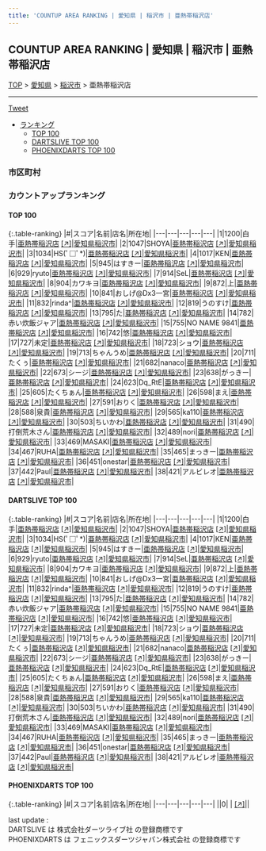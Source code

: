 ```yaml
---
title: 'COUNTUP AREA RANKING | 愛知県 | 稲沢市 | 亜熱帯稲沢店'
---
```

## COUNTUP AREA RANKING | 愛知県 | 稲沢市 | 亜熱帯稲沢店

[TOP](/darts/rank/) > [愛知県](/darts/rank/愛知県/) > [稲沢市](/darts/rank/愛知県/稲沢市/) > 亜熱帯稲沢店

___

<a href="https://twitter.com/share?ref_src=twsrc%5Etfw" data-text="COUNTUP AREA RANKING | 愛知県稲沢市亜熱帯稲沢店" class="twitter-share-button" data-hashtags="DARTSLIVE,PHOENIXDARTS,darts,ダーツ" data-show-count="false">Tweet</a>

* [ランキング](#カウントアップランキング)
    * [TOP 100](#top-100)
    * [DARTSLIVE TOP 100](#dartslive-top-100)
    * [PHOENIXDARTS TOP 100](#phoenixdarts-top-100)

### 市区町村

<ul>

</ul>

### カウントアップランキング

#### TOP 100



{:.table-ranking}
|#|スコア|名前|店名|所在地|
|---|---|---|---|---|
|1|1200|<span class="rank-name-dl">白手</span>|<a href="/darts/rank/shops/a6e62754fd835a375f9f3321c1147265.html">亜熱帯稲沢店</a> <a href="https://search.dartslive.com/jp/shop/a6e62754fd835a375f9f3321c1147265">[↗]</a>|<a href="/darts/rank/愛知県/稲沢市">愛知県稲沢市</a>|
|2|1047|<span class="rank-name-dl">SHOYA</span>|<a href="/darts/rank/shops/a6e62754fd835a375f9f3321c1147265.html">亜熱帯稲沢店</a> <a href="https://search.dartslive.com/jp/shop/a6e62754fd835a375f9f3321c1147265">[↗]</a>|<a href="/darts/rank/愛知県/稲沢市">愛知県稲沢市</a>|
|3|1034|<span class="rank-name-dl">HS(ﾟ□ﾟ*)</span>|<a href="/darts/rank/shops/a6e62754fd835a375f9f3321c1147265.html">亜熱帯稲沢店</a> <a href="https://search.dartslive.com/jp/shop/a6e62754fd835a375f9f3321c1147265">[↗]</a>|<a href="/darts/rank/愛知県/稲沢市">愛知県稲沢市</a>|
|4|1017|<span class="rank-name-dl">KEN</span>|<a href="/darts/rank/shops/a6e62754fd835a375f9f3321c1147265.html">亜熱帯稲沢店</a> <a href="https://search.dartslive.com/jp/shop/a6e62754fd835a375f9f3321c1147265">[↗]</a>|<a href="/darts/rank/愛知県/稲沢市">愛知県稲沢市</a>|
|5|945|<span class="rank-name-dl">はすきー</span>|<a href="/darts/rank/shops/a6e62754fd835a375f9f3321c1147265.html">亜熱帯稲沢店</a> <a href="https://search.dartslive.com/jp/shop/a6e62754fd835a375f9f3321c1147265">[↗]</a>|<a href="/darts/rank/愛知県/稲沢市">愛知県稲沢市</a>|
|6|929|<span class="rank-name-dl">ryuto</span>|<a href="/darts/rank/shops/a6e62754fd835a375f9f3321c1147265.html">亜熱帯稲沢店</a> <a href="https://search.dartslive.com/jp/shop/a6e62754fd835a375f9f3321c1147265">[↗]</a>|<a href="/darts/rank/愛知県/稲沢市">愛知県稲沢市</a>|
|7|914|<span class="rank-name-dl">SeL</span>|<a href="/darts/rank/shops/a6e62754fd835a375f9f3321c1147265.html">亜熱帯稲沢店</a> <a href="https://search.dartslive.com/jp/shop/a6e62754fd835a375f9f3321c1147265">[↗]</a>|<a href="/darts/rank/愛知県/稲沢市">愛知県稲沢市</a>|
|8|904|<span class="rank-name-dl">カワキヨ</span>|<a href="/darts/rank/shops/a6e62754fd835a375f9f3321c1147265.html">亜熱帯稲沢店</a> <a href="https://search.dartslive.com/jp/shop/a6e62754fd835a375f9f3321c1147265">[↗]</a>|<a href="/darts/rank/愛知県/稲沢市">愛知県稲沢市</a>|
|9|872|<span class="rank-name-dl">上</span>|<a href="/darts/rank/shops/a6e62754fd835a375f9f3321c1147265.html">亜熱帯稲沢店</a> <a href="https://search.dartslive.com/jp/shop/a6e62754fd835a375f9f3321c1147265">[↗]</a>|<a href="/darts/rank/愛知県/稲沢市">愛知県稲沢市</a>|
|10|841|<span class="rank-name-dl">おしげ@Dx3一宮</span>|<a href="/darts/rank/shops/a6e62754fd835a375f9f3321c1147265.html">亜熱帯稲沢店</a> <a href="https://search.dartslive.com/jp/shop/a6e62754fd835a375f9f3321c1147265">[↗]</a>|<a href="/darts/rank/愛知県/稲沢市">愛知県稲沢市</a>|
|11|832|<span class="rank-name-dl">rinda^</span>|<a href="/darts/rank/shops/a6e62754fd835a375f9f3321c1147265.html">亜熱帯稲沢店</a> <a href="https://search.dartslive.com/jp/shop/a6e62754fd835a375f9f3321c1147265">[↗]</a>|<a href="/darts/rank/愛知県/稲沢市">愛知県稲沢市</a>|
|12|819|<span class="rank-name-dl">うのすけ</span>|<a href="/darts/rank/shops/a6e62754fd835a375f9f3321c1147265.html">亜熱帯稲沢店</a> <a href="https://search.dartslive.com/jp/shop/a6e62754fd835a375f9f3321c1147265">[↗]</a>|<a href="/darts/rank/愛知県/稲沢市">愛知県稲沢市</a>|
|13|795|<span class="rank-name-dl">た</span>|<a href="/darts/rank/shops/a6e62754fd835a375f9f3321c1147265.html">亜熱帯稲沢店</a> <a href="https://search.dartslive.com/jp/shop/a6e62754fd835a375f9f3321c1147265">[↗]</a>|<a href="/darts/rank/愛知県/稲沢市">愛知県稲沢市</a>|
|14|782|<span class="rank-name-dl">赤い炊飯ジャア</span>|<a href="/darts/rank/shops/a6e62754fd835a375f9f3321c1147265.html">亜熱帯稲沢店</a> <a href="https://search.dartslive.com/jp/shop/a6e62754fd835a375f9f3321c1147265">[↗]</a>|<a href="/darts/rank/愛知県/稲沢市">愛知県稲沢市</a>|
|15|755|<span class="rank-name-dl">NO NAME 9841</span>|<a href="/darts/rank/shops/a6e62754fd835a375f9f3321c1147265.html">亜熱帯稲沢店</a> <a href="https://search.dartslive.com/jp/shop/a6e62754fd835a375f9f3321c1147265">[↗]</a>|<a href="/darts/rank/愛知県/稲沢市">愛知県稲沢市</a>|
|16|742|<span class="rank-name-dl">悠</span>|<a href="/darts/rank/shops/a6e62754fd835a375f9f3321c1147265.html">亜熱帯稲沢店</a> <a href="https://search.dartslive.com/jp/shop/a6e62754fd835a375f9f3321c1147265">[↗]</a>|<a href="/darts/rank/愛知県/稲沢市">愛知県稲沢市</a>|
|17|727|<span class="rank-name-dl">未定</span>|<a href="/darts/rank/shops/a6e62754fd835a375f9f3321c1147265.html">亜熱帯稲沢店</a> <a href="https://search.dartslive.com/jp/shop/a6e62754fd835a375f9f3321c1147265">[↗]</a>|<a href="/darts/rank/愛知県/稲沢市">愛知県稲沢市</a>|
|18|723|<span class="rank-name-dl">ショウ</span>|<a href="/darts/rank/shops/a6e62754fd835a375f9f3321c1147265.html">亜熱帯稲沢店</a> <a href="https://search.dartslive.com/jp/shop/a6e62754fd835a375f9f3321c1147265">[↗]</a>|<a href="/darts/rank/愛知県/稲沢市">愛知県稲沢市</a>|
|19|713|<span class="rank-name-dl">ちゃんうめ</span>|<a href="/darts/rank/shops/a6e62754fd835a375f9f3321c1147265.html">亜熱帯稲沢店</a> <a href="https://search.dartslive.com/jp/shop/a6e62754fd835a375f9f3321c1147265">[↗]</a>|<a href="/darts/rank/愛知県/稲沢市">愛知県稲沢市</a>|
|20|711|<span class="rank-name-dl">たくぅ</span>|<a href="/darts/rank/shops/a6e62754fd835a375f9f3321c1147265.html">亜熱帯稲沢店</a> <a href="https://search.dartslive.com/jp/shop/a6e62754fd835a375f9f3321c1147265">[↗]</a>|<a href="/darts/rank/愛知県/稲沢市">愛知県稲沢市</a>|
|21|682|<span class="rank-name-dl">nanaco</span>|<a href="/darts/rank/shops/a6e62754fd835a375f9f3321c1147265.html">亜熱帯稲沢店</a> <a href="https://search.dartslive.com/jp/shop/a6e62754fd835a375f9f3321c1147265">[↗]</a>|<a href="/darts/rank/愛知県/稲沢市">愛知県稲沢市</a>|
|22|673|<span class="rank-name-dl">シージ</span>|<a href="/darts/rank/shops/a6e62754fd835a375f9f3321c1147265.html">亜熱帯稲沢店</a> <a href="https://search.dartslive.com/jp/shop/a6e62754fd835a375f9f3321c1147265">[↗]</a>|<a href="/darts/rank/愛知県/稲沢市">愛知県稲沢市</a>|
|23|638|<span class="rank-name-dl">がっきー</span>|<a href="/darts/rank/shops/a6e62754fd835a375f9f3321c1147265.html">亜熱帯稲沢店</a> <a href="https://search.dartslive.com/jp/shop/a6e62754fd835a375f9f3321c1147265">[↗]</a>|<a href="/darts/rank/愛知県/稲沢市">愛知県稲沢市</a>|
|24|623|<span class="rank-name-dl">Dq_RtE</span>|<a href="/darts/rank/shops/a6e62754fd835a375f9f3321c1147265.html">亜熱帯稲沢店</a> <a href="https://search.dartslive.com/jp/shop/a6e62754fd835a375f9f3321c1147265">[↗]</a>|<a href="/darts/rank/愛知県/稲沢市">愛知県稲沢市</a>|
|25|605|<span class="rank-name-dl">たくちぁん</span>|<a href="/darts/rank/shops/a6e62754fd835a375f9f3321c1147265.html">亜熱帯稲沢店</a> <a href="https://search.dartslive.com/jp/shop/a6e62754fd835a375f9f3321c1147265">[↗]</a>|<a href="/darts/rank/愛知県/稲沢市">愛知県稲沢市</a>|
|26|598|<span class="rank-name-dl">まえ</span>|<a href="/darts/rank/shops/a6e62754fd835a375f9f3321c1147265.html">亜熱帯稲沢店</a> <a href="https://search.dartslive.com/jp/shop/a6e62754fd835a375f9f3321c1147265">[↗]</a>|<a href="/darts/rank/愛知県/稲沢市">愛知県稲沢市</a>|
|27|591|<span class="rank-name-dl">おりく</span>|<a href="/darts/rank/shops/a6e62754fd835a375f9f3321c1147265.html">亜熱帯稲沢店</a> <a href="https://search.dartslive.com/jp/shop/a6e62754fd835a375f9f3321c1147265">[↗]</a>|<a href="/darts/rank/愛知県/稲沢市">愛知県稲沢市</a>|
|28|588|<span class="rank-name-dl">泉貴</span>|<a href="/darts/rank/shops/a6e62754fd835a375f9f3321c1147265.html">亜熱帯稲沢店</a> <a href="https://search.dartslive.com/jp/shop/a6e62754fd835a375f9f3321c1147265">[↗]</a>|<a href="/darts/rank/愛知県/稲沢市">愛知県稲沢市</a>|
|29|565|<span class="rank-name-dl">ka110</span>|<a href="/darts/rank/shops/a6e62754fd835a375f9f3321c1147265.html">亜熱帯稲沢店</a> <a href="https://search.dartslive.com/jp/shop/a6e62754fd835a375f9f3321c1147265">[↗]</a>|<a href="/darts/rank/愛知県/稲沢市">愛知県稲沢市</a>|
|30|503|<span class="rank-name-dl">ちいかわ</span>|<a href="/darts/rank/shops/a6e62754fd835a375f9f3321c1147265.html">亜熱帯稲沢店</a> <a href="https://search.dartslive.com/jp/shop/a6e62754fd835a375f9f3321c1147265">[↗]</a>|<a href="/darts/rank/愛知県/稲沢市">愛知県稲沢市</a>|
|31|490|<span class="rank-name-dl">打倒荒木さん</span>|<a href="/darts/rank/shops/a6e62754fd835a375f9f3321c1147265.html">亜熱帯稲沢店</a> <a href="https://search.dartslive.com/jp/shop/a6e62754fd835a375f9f3321c1147265">[↗]</a>|<a href="/darts/rank/愛知県/稲沢市">愛知県稲沢市</a>|
|32|489|<span class="rank-name-dl">nori</span>|<a href="/darts/rank/shops/a6e62754fd835a375f9f3321c1147265.html">亜熱帯稲沢店</a> <a href="https://search.dartslive.com/jp/shop/a6e62754fd835a375f9f3321c1147265">[↗]</a>|<a href="/darts/rank/愛知県/稲沢市">愛知県稲沢市</a>|
|33|469|<span class="rank-name-dl">MASAKI</span>|<a href="/darts/rank/shops/a6e62754fd835a375f9f3321c1147265.html">亜熱帯稲沢店</a> <a href="https://search.dartslive.com/jp/shop/a6e62754fd835a375f9f3321c1147265">[↗]</a>|<a href="/darts/rank/愛知県/稲沢市">愛知県稲沢市</a>|
|34|467|<span class="rank-name-dl">RUHA</span>|<a href="/darts/rank/shops/a6e62754fd835a375f9f3321c1147265.html">亜熱帯稲沢店</a> <a href="https://search.dartslive.com/jp/shop/a6e62754fd835a375f9f3321c1147265">[↗]</a>|<a href="/darts/rank/愛知県/稲沢市">愛知県稲沢市</a>|
|35|465|<span class="rank-name-dl">まっきー</span>|<a href="/darts/rank/shops/a6e62754fd835a375f9f3321c1147265.html">亜熱帯稲沢店</a> <a href="https://search.dartslive.com/jp/shop/a6e62754fd835a375f9f3321c1147265">[↗]</a>|<a href="/darts/rank/愛知県/稲沢市">愛知県稲沢市</a>|
|36|451|<span class="rank-name-dl">onestar</span>|<a href="/darts/rank/shops/a6e62754fd835a375f9f3321c1147265.html">亜熱帯稲沢店</a> <a href="https://search.dartslive.com/jp/shop/a6e62754fd835a375f9f3321c1147265">[↗]</a>|<a href="/darts/rank/愛知県/稲沢市">愛知県稲沢市</a>|
|37|442|<span class="rank-name-dl">Paul</span>|<a href="/darts/rank/shops/a6e62754fd835a375f9f3321c1147265.html">亜熱帯稲沢店</a> <a href="https://search.dartslive.com/jp/shop/a6e62754fd835a375f9f3321c1147265">[↗]</a>|<a href="/darts/rank/愛知県/稲沢市">愛知県稲沢市</a>|
|38|421|<span class="rank-name-dl">アルビレオ</span>|<a href="/darts/rank/shops/a6e62754fd835a375f9f3321c1147265.html">亜熱帯稲沢店</a> <a href="https://search.dartslive.com/jp/shop/a6e62754fd835a375f9f3321c1147265">[↗]</a>|<a href="/darts/rank/愛知県/稲沢市">愛知県稲沢市</a>|


#### DARTSLIVE TOP 100



{:.table-ranking}
|#|スコア|名前|店名|所在地|
|---|---|---|---|---|
|1|1200|<span class="rank-name-dl">白手</span>|<a href="/darts/rank/shops/a6e62754fd835a375f9f3321c1147265.html">亜熱帯稲沢店</a> <a href="https://search.dartslive.com/jp/shop/a6e62754fd835a375f9f3321c1147265">[↗]</a>|<a href="/darts/rank/愛知県/稲沢市">愛知県稲沢市</a>|
|2|1047|<span class="rank-name-dl">SHOYA</span>|<a href="/darts/rank/shops/a6e62754fd835a375f9f3321c1147265.html">亜熱帯稲沢店</a> <a href="https://search.dartslive.com/jp/shop/a6e62754fd835a375f9f3321c1147265">[↗]</a>|<a href="/darts/rank/愛知県/稲沢市">愛知県稲沢市</a>|
|3|1034|<span class="rank-name-dl">HS(ﾟ□ﾟ*)</span>|<a href="/darts/rank/shops/a6e62754fd835a375f9f3321c1147265.html">亜熱帯稲沢店</a> <a href="https://search.dartslive.com/jp/shop/a6e62754fd835a375f9f3321c1147265">[↗]</a>|<a href="/darts/rank/愛知県/稲沢市">愛知県稲沢市</a>|
|4|1017|<span class="rank-name-dl">KEN</span>|<a href="/darts/rank/shops/a6e62754fd835a375f9f3321c1147265.html">亜熱帯稲沢店</a> <a href="https://search.dartslive.com/jp/shop/a6e62754fd835a375f9f3321c1147265">[↗]</a>|<a href="/darts/rank/愛知県/稲沢市">愛知県稲沢市</a>|
|5|945|<span class="rank-name-dl">はすきー</span>|<a href="/darts/rank/shops/a6e62754fd835a375f9f3321c1147265.html">亜熱帯稲沢店</a> <a href="https://search.dartslive.com/jp/shop/a6e62754fd835a375f9f3321c1147265">[↗]</a>|<a href="/darts/rank/愛知県/稲沢市">愛知県稲沢市</a>|
|6|929|<span class="rank-name-dl">ryuto</span>|<a href="/darts/rank/shops/a6e62754fd835a375f9f3321c1147265.html">亜熱帯稲沢店</a> <a href="https://search.dartslive.com/jp/shop/a6e62754fd835a375f9f3321c1147265">[↗]</a>|<a href="/darts/rank/愛知県/稲沢市">愛知県稲沢市</a>|
|7|914|<span class="rank-name-dl">SeL</span>|<a href="/darts/rank/shops/a6e62754fd835a375f9f3321c1147265.html">亜熱帯稲沢店</a> <a href="https://search.dartslive.com/jp/shop/a6e62754fd835a375f9f3321c1147265">[↗]</a>|<a href="/darts/rank/愛知県/稲沢市">愛知県稲沢市</a>|
|8|904|<span class="rank-name-dl">カワキヨ</span>|<a href="/darts/rank/shops/a6e62754fd835a375f9f3321c1147265.html">亜熱帯稲沢店</a> <a href="https://search.dartslive.com/jp/shop/a6e62754fd835a375f9f3321c1147265">[↗]</a>|<a href="/darts/rank/愛知県/稲沢市">愛知県稲沢市</a>|
|9|872|<span class="rank-name-dl">上</span>|<a href="/darts/rank/shops/a6e62754fd835a375f9f3321c1147265.html">亜熱帯稲沢店</a> <a href="https://search.dartslive.com/jp/shop/a6e62754fd835a375f9f3321c1147265">[↗]</a>|<a href="/darts/rank/愛知県/稲沢市">愛知県稲沢市</a>|
|10|841|<span class="rank-name-dl">おしげ@Dx3一宮</span>|<a href="/darts/rank/shops/a6e62754fd835a375f9f3321c1147265.html">亜熱帯稲沢店</a> <a href="https://search.dartslive.com/jp/shop/a6e62754fd835a375f9f3321c1147265">[↗]</a>|<a href="/darts/rank/愛知県/稲沢市">愛知県稲沢市</a>|
|11|832|<span class="rank-name-dl">rinda^</span>|<a href="/darts/rank/shops/a6e62754fd835a375f9f3321c1147265.html">亜熱帯稲沢店</a> <a href="https://search.dartslive.com/jp/shop/a6e62754fd835a375f9f3321c1147265">[↗]</a>|<a href="/darts/rank/愛知県/稲沢市">愛知県稲沢市</a>|
|12|819|<span class="rank-name-dl">うのすけ</span>|<a href="/darts/rank/shops/a6e62754fd835a375f9f3321c1147265.html">亜熱帯稲沢店</a> <a href="https://search.dartslive.com/jp/shop/a6e62754fd835a375f9f3321c1147265">[↗]</a>|<a href="/darts/rank/愛知県/稲沢市">愛知県稲沢市</a>|
|13|795|<span class="rank-name-dl">た</span>|<a href="/darts/rank/shops/a6e62754fd835a375f9f3321c1147265.html">亜熱帯稲沢店</a> <a href="https://search.dartslive.com/jp/shop/a6e62754fd835a375f9f3321c1147265">[↗]</a>|<a href="/darts/rank/愛知県/稲沢市">愛知県稲沢市</a>|
|14|782|<span class="rank-name-dl">赤い炊飯ジャア</span>|<a href="/darts/rank/shops/a6e62754fd835a375f9f3321c1147265.html">亜熱帯稲沢店</a> <a href="https://search.dartslive.com/jp/shop/a6e62754fd835a375f9f3321c1147265">[↗]</a>|<a href="/darts/rank/愛知県/稲沢市">愛知県稲沢市</a>|
|15|755|<span class="rank-name-dl">NO NAME 9841</span>|<a href="/darts/rank/shops/a6e62754fd835a375f9f3321c1147265.html">亜熱帯稲沢店</a> <a href="https://search.dartslive.com/jp/shop/a6e62754fd835a375f9f3321c1147265">[↗]</a>|<a href="/darts/rank/愛知県/稲沢市">愛知県稲沢市</a>|
|16|742|<span class="rank-name-dl">悠</span>|<a href="/darts/rank/shops/a6e62754fd835a375f9f3321c1147265.html">亜熱帯稲沢店</a> <a href="https://search.dartslive.com/jp/shop/a6e62754fd835a375f9f3321c1147265">[↗]</a>|<a href="/darts/rank/愛知県/稲沢市">愛知県稲沢市</a>|
|17|727|<span class="rank-name-dl">未定</span>|<a href="/darts/rank/shops/a6e62754fd835a375f9f3321c1147265.html">亜熱帯稲沢店</a> <a href="https://search.dartslive.com/jp/shop/a6e62754fd835a375f9f3321c1147265">[↗]</a>|<a href="/darts/rank/愛知県/稲沢市">愛知県稲沢市</a>|
|18|723|<span class="rank-name-dl">ショウ</span>|<a href="/darts/rank/shops/a6e62754fd835a375f9f3321c1147265.html">亜熱帯稲沢店</a> <a href="https://search.dartslive.com/jp/shop/a6e62754fd835a375f9f3321c1147265">[↗]</a>|<a href="/darts/rank/愛知県/稲沢市">愛知県稲沢市</a>|
|19|713|<span class="rank-name-dl">ちゃんうめ</span>|<a href="/darts/rank/shops/a6e62754fd835a375f9f3321c1147265.html">亜熱帯稲沢店</a> <a href="https://search.dartslive.com/jp/shop/a6e62754fd835a375f9f3321c1147265">[↗]</a>|<a href="/darts/rank/愛知県/稲沢市">愛知県稲沢市</a>|
|20|711|<span class="rank-name-dl">たくぅ</span>|<a href="/darts/rank/shops/a6e62754fd835a375f9f3321c1147265.html">亜熱帯稲沢店</a> <a href="https://search.dartslive.com/jp/shop/a6e62754fd835a375f9f3321c1147265">[↗]</a>|<a href="/darts/rank/愛知県/稲沢市">愛知県稲沢市</a>|
|21|682|<span class="rank-name-dl">nanaco</span>|<a href="/darts/rank/shops/a6e62754fd835a375f9f3321c1147265.html">亜熱帯稲沢店</a> <a href="https://search.dartslive.com/jp/shop/a6e62754fd835a375f9f3321c1147265">[↗]</a>|<a href="/darts/rank/愛知県/稲沢市">愛知県稲沢市</a>|
|22|673|<span class="rank-name-dl">シージ</span>|<a href="/darts/rank/shops/a6e62754fd835a375f9f3321c1147265.html">亜熱帯稲沢店</a> <a href="https://search.dartslive.com/jp/shop/a6e62754fd835a375f9f3321c1147265">[↗]</a>|<a href="/darts/rank/愛知県/稲沢市">愛知県稲沢市</a>|
|23|638|<span class="rank-name-dl">がっきー</span>|<a href="/darts/rank/shops/a6e62754fd835a375f9f3321c1147265.html">亜熱帯稲沢店</a> <a href="https://search.dartslive.com/jp/shop/a6e62754fd835a375f9f3321c1147265">[↗]</a>|<a href="/darts/rank/愛知県/稲沢市">愛知県稲沢市</a>|
|24|623|<span class="rank-name-dl">Dq_RtE</span>|<a href="/darts/rank/shops/a6e62754fd835a375f9f3321c1147265.html">亜熱帯稲沢店</a> <a href="https://search.dartslive.com/jp/shop/a6e62754fd835a375f9f3321c1147265">[↗]</a>|<a href="/darts/rank/愛知県/稲沢市">愛知県稲沢市</a>|
|25|605|<span class="rank-name-dl">たくちぁん</span>|<a href="/darts/rank/shops/a6e62754fd835a375f9f3321c1147265.html">亜熱帯稲沢店</a> <a href="https://search.dartslive.com/jp/shop/a6e62754fd835a375f9f3321c1147265">[↗]</a>|<a href="/darts/rank/愛知県/稲沢市">愛知県稲沢市</a>|
|26|598|<span class="rank-name-dl">まえ</span>|<a href="/darts/rank/shops/a6e62754fd835a375f9f3321c1147265.html">亜熱帯稲沢店</a> <a href="https://search.dartslive.com/jp/shop/a6e62754fd835a375f9f3321c1147265">[↗]</a>|<a href="/darts/rank/愛知県/稲沢市">愛知県稲沢市</a>|
|27|591|<span class="rank-name-dl">おりく</span>|<a href="/darts/rank/shops/a6e62754fd835a375f9f3321c1147265.html">亜熱帯稲沢店</a> <a href="https://search.dartslive.com/jp/shop/a6e62754fd835a375f9f3321c1147265">[↗]</a>|<a href="/darts/rank/愛知県/稲沢市">愛知県稲沢市</a>|
|28|588|<span class="rank-name-dl">泉貴</span>|<a href="/darts/rank/shops/a6e62754fd835a375f9f3321c1147265.html">亜熱帯稲沢店</a> <a href="https://search.dartslive.com/jp/shop/a6e62754fd835a375f9f3321c1147265">[↗]</a>|<a href="/darts/rank/愛知県/稲沢市">愛知県稲沢市</a>|
|29|565|<span class="rank-name-dl">ka110</span>|<a href="/darts/rank/shops/a6e62754fd835a375f9f3321c1147265.html">亜熱帯稲沢店</a> <a href="https://search.dartslive.com/jp/shop/a6e62754fd835a375f9f3321c1147265">[↗]</a>|<a href="/darts/rank/愛知県/稲沢市">愛知県稲沢市</a>|
|30|503|<span class="rank-name-dl">ちいかわ</span>|<a href="/darts/rank/shops/a6e62754fd835a375f9f3321c1147265.html">亜熱帯稲沢店</a> <a href="https://search.dartslive.com/jp/shop/a6e62754fd835a375f9f3321c1147265">[↗]</a>|<a href="/darts/rank/愛知県/稲沢市">愛知県稲沢市</a>|
|31|490|<span class="rank-name-dl">打倒荒木さん</span>|<a href="/darts/rank/shops/a6e62754fd835a375f9f3321c1147265.html">亜熱帯稲沢店</a> <a href="https://search.dartslive.com/jp/shop/a6e62754fd835a375f9f3321c1147265">[↗]</a>|<a href="/darts/rank/愛知県/稲沢市">愛知県稲沢市</a>|
|32|489|<span class="rank-name-dl">nori</span>|<a href="/darts/rank/shops/a6e62754fd835a375f9f3321c1147265.html">亜熱帯稲沢店</a> <a href="https://search.dartslive.com/jp/shop/a6e62754fd835a375f9f3321c1147265">[↗]</a>|<a href="/darts/rank/愛知県/稲沢市">愛知県稲沢市</a>|
|33|469|<span class="rank-name-dl">MASAKI</span>|<a href="/darts/rank/shops/a6e62754fd835a375f9f3321c1147265.html">亜熱帯稲沢店</a> <a href="https://search.dartslive.com/jp/shop/a6e62754fd835a375f9f3321c1147265">[↗]</a>|<a href="/darts/rank/愛知県/稲沢市">愛知県稲沢市</a>|
|34|467|<span class="rank-name-dl">RUHA</span>|<a href="/darts/rank/shops/a6e62754fd835a375f9f3321c1147265.html">亜熱帯稲沢店</a> <a href="https://search.dartslive.com/jp/shop/a6e62754fd835a375f9f3321c1147265">[↗]</a>|<a href="/darts/rank/愛知県/稲沢市">愛知県稲沢市</a>|
|35|465|<span class="rank-name-dl">まっきー</span>|<a href="/darts/rank/shops/a6e62754fd835a375f9f3321c1147265.html">亜熱帯稲沢店</a> <a href="https://search.dartslive.com/jp/shop/a6e62754fd835a375f9f3321c1147265">[↗]</a>|<a href="/darts/rank/愛知県/稲沢市">愛知県稲沢市</a>|
|36|451|<span class="rank-name-dl">onestar</span>|<a href="/darts/rank/shops/a6e62754fd835a375f9f3321c1147265.html">亜熱帯稲沢店</a> <a href="https://search.dartslive.com/jp/shop/a6e62754fd835a375f9f3321c1147265">[↗]</a>|<a href="/darts/rank/愛知県/稲沢市">愛知県稲沢市</a>|
|37|442|<span class="rank-name-dl">Paul</span>|<a href="/darts/rank/shops/a6e62754fd835a375f9f3321c1147265.html">亜熱帯稲沢店</a> <a href="https://search.dartslive.com/jp/shop/a6e62754fd835a375f9f3321c1147265">[↗]</a>|<a href="/darts/rank/愛知県/稲沢市">愛知県稲沢市</a>|
|38|421|<span class="rank-name-dl">アルビレオ</span>|<a href="/darts/rank/shops/a6e62754fd835a375f9f3321c1147265.html">亜熱帯稲沢店</a> <a href="https://search.dartslive.com/jp/shop/a6e62754fd835a375f9f3321c1147265">[↗]</a>|<a href="/darts/rank/愛知県/稲沢市">愛知県稲沢市</a>|


#### PHOENIXDARTS TOP 100



{:.table-ranking}
|#|スコア|名前|店名|所在地|
|---|---|---|---|---|
||0|<span class="rank-name-dl"> </span>|<a href="/darts/rank/shops/.html"></a> <a href="">[↗]</a>|<a href="/darts/rank//"></a>|


<div class="footer border-top border-gray-light mt-5 pt-3 text-right text-gray">
    last update : <span style="font-weight: italic" id="foot_last_modified"></span><br />
    DARTSLIVE は 株式会社ダーツライブ社 の登録商標です<br />
    PHOENIXDARTS は フェニックスダーツジャパン株式会社 の登録商標です<br />
</div>

<script src="https://cdnjs.cloudflare.com/ajax/libs/jquery.tablesorter/2.31.3/js/jquery.tablesorter.min.js" integrity="sha512-qzgd5cYSZcosqpzpn7zF2ZId8f/8CHmFKZ8j7mU4OUXTNRd5g+ZHBPsgKEwoqxCtdQvExE5LprwwPAgoicguNg==" crossorigin="anonymous" referrerpolicy="no-referrer"></script>
<link rel="stylesheet" href="https://cdnjs.cloudflare.com/ajax/libs/jquery.tablesorter/2.31.3/css/theme.default.min.css" integrity="sha512-wghhOJkjQX0Lh3NSWvNKeZ0ZpNn+SPVXX1Qyc9OCaogADktxrBiBdKGDoqVUOyhStvMBmJQ8ZdMHiR3wuEq8+w==" crossorigin="anonymous" referrerpolicy="no-referrer" />
<script>
$(function() {
    $(".table-ranking").tablesorter({sortList:[[0, 0]]});
    $("#foot_last_modified").text(formatDate(new Date(document.lastModified), 'yyyy-MM-dd HH:mm:ss'));
});
</script>

<script async src="https://platform.twitter.com/widgets.js" charset="utf-8"></script>